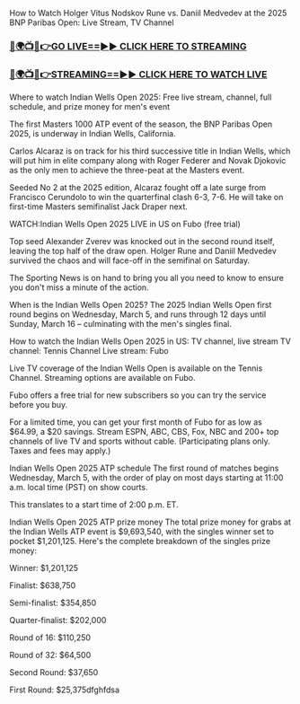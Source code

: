 How to Watch Holger Vitus Nodskov Rune vs. Daniil Medvedev at the 2025 BNP Paribas Open: Live Stream, TV Channel

<h3><a href="https://tvstreamingon365.blogspot.com/2025/03/blog-post_56.html">🔴🌍📺📱👉GO LIVE==►► CLICK HERE TO STREAMING</a></h3>

<h3><a href="https://tvstreamingon365.blogspot.com/2025/03/blog-post_56.html">🔴🌍📺📱👉STREAMING==►► CLICK HERE TO WATCH LIVE</a></h3>

Where to watch Indian Wells Open 2025: Free live stream, channel, full schedule, and prize money for men's event

The first Masters 1000 ATP event of the season, the BNP Paribas Open 2025, is underway in Indian Wells, California.

Carlos Alcaraz is on track for his third successive title in Indian Wells, which will put him in elite company along with Roger Federer and Novak Djokovic as the only men to achieve the three-peat at the Masters event.

Seeded No 2 at the 2025 edition, Alcaraz fought off a late surge from Francisco Cerundolo to win the quarterfinal clash 6-3, 7-6. He will take on first-time Masters semifinalist Jack Draper next.

WATCH:Indian Wells Open 2025 LIVE in US on Fubo (free trial)

Top seed Alexander Zverev was knocked out in the second round itself, leaving the top half of the draw open. Holger Rune and Daniil Medvedev survived the chaos and will face-off in the semifinal on Saturday.

The Sporting News is on hand to bring you all you need to know to ensure you don't miss a minute of the action.

When is the Indian Wells Open 2025? The 2025 Indian Wells Open first round begins on Wednesday, March 5, and runs through 12 days until Sunday, March 16 – culminating with the men's singles final.

How to watch the Indian Wells Open 2025 in US: TV channel, live stream TV channel: Tennis Channel Live stream: Fubo

Live TV coverage of the Indian Wells Open is available on the Tennis Channel. Streaming options are available on Fubo.

Fubo offers a free trial for new subscribers so you can try the service before you buy.

For a limited time, you can get your first month of Fubo for as low as $64.99, a $20 savings. Stream ESPN, ABC, CBS, Fox, NBC and 200+ top channels of live TV and sports without cable. (Participating plans only. Taxes and fees may apply.)

Indian Wells Open 2025 ATP schedule The first round of matches begins Wednesday, March 5, with the order of play on most days starting at 11:00 a.m. local time (PST) on show courts.

This translates to a start time of 2:00 p.m. ET.

Indian Wells Open 2025 ATP prize money The total prize money for grabs at the Indian Wells ATP event is $9,693,540, with the singles winner set to pocket $1,201,125. Here's the complete breakdown of the singles prize money:

Winner: $1,201,125

Finalist: $638,750

Semi-finalist: $354,850

Quarter-finalist: $202,000

Round of 16: $110,250

Round of 32: $64,500

Second Round: $37,650

First Round: $25,375dfghfdsa
